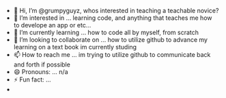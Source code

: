 - 👋 Hi, I’m @grumpyguyz, whos interested in teaching a teachable novice?
- 👀 I’m interested in ... learning code, and anything that teaches me how to develope an app or etc...
- 🌱 I’m currently learning ... how to code all by myself, from scratch
- 💞️ I’m looking to collaborate on ... how to utilize github to advance my learning on a text book im currently studing
- 📫 How to reach me ... im trying to utilize github to communicate back and forth if possible
- 😄 Pronouns: ... n/a
- ⚡ Fun fact: ... 
- 
